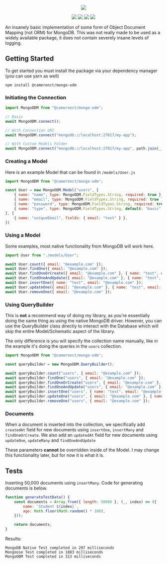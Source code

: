 <p align="center" style="text-align: center">
    <img src="https://i.imgur.com/0Mldh0I.png" />
</p>
<p align="center">
    <a href="https://github.com/CameronCT" alt="Author">
        <img src="https://img.shields.io/badge/GitHub-CameronCT-181717.svg?style=flat&logo=github" /></a>
    <a href="https://codecov.io/github/CameronCT/Mongo-ODM" alt="MongoDB">
        <img src="https://img.shields.io/codecov/c/github/CameronCT/Mongo-ODM" /></a>
    <a href="https://codecov.io/github/CameronCT/Mongo-ODM" alt="MongoDB">
        <img src="https://img.shields.io/github/issues/CameronCT/Mongo-ODM" /></a>
    <img src="https://img.shields.io/github/license/CameronCT/Mongo-ODM" />
</p>

An insanely basic implementation of some form of Object Document Mapping (not ORM) for MongoDB. This was not really made to be used as a widely available package, it does not contain severely insane levels of logging. 

## Getting Started

To get started you must install the package via your dependency manager (you can use yarn as well)

`npm install @cameronct/mongo-odm`

### Initiating the Connection

```js
import MongoODM from "@cameronct/mongo-odm";

// Basic
await MongoODM.connect();

// With Connection URI
await MongoODM.connect("mongodb://localhost:27017/my-app");

// With Custom Models Folder
await MongoODM.connect("mongodb://localhost:27017/my-app", path.join(__dirname, "path/to/models"));
```

### Creating a Model

Here is an example Model that can be found in `/models/User.js`
```js
import MongoODM from "@cameronct/mongo-odm";

const User = new MongoODM.Model("users", [
    { name: "name", type: MongoODM.FieldTypes.String, required: true },
    { name: "email", type: MongoODM.FieldTypes.String, required: true },
    { name: "password", type: MongoODM.FieldTypes.String, required: true },
    { name: "type", type: MongoODM.FieldTypes.String, default: "basic" },
], [ 
    { name: "uniqueEmail", fields: { email: "text" } },
])
```

### Using a Model

Some examples, most native functionality from MongoDB will work here.
```js
import User from "./models/User";

await User.count({ email: "@example.com" });
await User.findOne({ email: "@example.com" });
await User.findOneOrCreate({ email: "@example.com" }, { name: "test", email: "@example.com" });
await User.findOneAndUpdate({ email: "@example.com" }, { name: "test", email: "new@example.com" }, "$set");
await User.insertOne({ name: "test", email: "@example.com" });
await User.updateOne({ email: "@example.com" }, { name: "test", email: "new@example.com" }, "$set");
await User.removeOne({ email: "@example.com" });
```

### Using QueryBuilder

This is **not** a recommend way of doing my library, as you're essentially doing the same thing as using the native MongoDB driver. However, you can use the QueryBuilder class directly to interact with the Database which will skip the entire Model/Schematic aspect of the library.

The only difference is you will specify the collection name manually, like in the example it's doing the queries in the `users` collection.

```js
import MongoODM from "@cameronct/mongo-odm";

const queryBuilder = new MongoODM.QueryBuilder();

await queryBuilder.count("users", { email: "@example.com" });
await queryBuilder.findOne("users", { email: "@example.com" });
await queryBuilder.findOneOrCreate("users", { email: "@example.com" }, { name: "test", email: "@example.com" });
await queryBuilder.findOneAndUpdate("users", { email: "@example.com" }, { name: "test", email: "new@example.com" }, "$set");
await queryBuilder.insertOne("users", { name: "test", email: "@example.com" });
await queryBuilder.updateOne("users", { email: "@example.com" }, { name: "test", email: "new@example.com" }, "$set");
await queryBuilder.removeOne("users", { email: "@example.com" });
```

### Documents
When a document is inserted into the collection, we specifically add `createdAt` field for new documents using `insertOne`, `insertMany` and `findOneOrCreate`. 
We also add an `updatedAt` field for new documents using `updateOne`, `updateMany` and `findOneAndUpdate`

These parameters **cannot** be overridden inside of the Model. I may change this functionality later, but for now it is what it is.

## Tests

Inserting 50,000 documents using `insertMany`. Code for generating documents is below.
```js
function generateTestData() {
    const documents = Array.from({ length: 50000 }, (_, index) => ({
        name: `Student ${index}`,
        age: Math.floor(Math.random() * 100),
    }));

    return documents;
}
```

Results:
```
MongoDB Native Test completed in 297 milliseconds
Mongoose Test completed in 1883 milliseconds
MongoODM Test completed in 313 milliseconds
```
